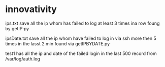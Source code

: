 # innovativity

ips.txt save all the ip whom has failed to log at least 3 times ina row foung by getIP:py

ipsDate.txt save all the ip whom have failed to log in via ssh more then 5 times in the lasst 2 min found via getIPBYDATE.py

test1 has all the ip and date of the failed login in the last 500 record from /var/log/auth.log

